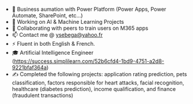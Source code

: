 
- 🔭 Business aumation with Power Platform (Power Apps, Power Automate, SharePoint, etc...)
- 🌱 Working on AI & Machine Learning Projects
- 👯 Collaborating with peers to train users on M365 apps
- 📫 Contact me @ ysebega@yahoo.fr
- ⚡ Fluent in both English & French.
- 🎓 Artificial Intelligence Engineer (https://success.simplilearn.com/52b6cfd4-1bd9-4751-a2d8-9221bfaf364a)
- ✍ Completed the following projects: application rating prediction, pets classification, factors responsible for heart attacks, facial recognition, healthcare (diabetes prediction), income qualification,  and finance (fraudulent transactions)
